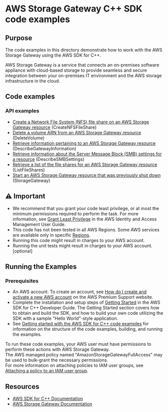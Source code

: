 # AWS Storage Gateway C++ SDK code examples

## Purpose
The code examples in this directory demonstrate how to work with the AWS Storage Gateway 
using the AWS SDK for C++.

AWS Storage Gateway is a service that connects an on-premises software appliance with cloud-based storage 
to provide seamless and secure integration between your on-premises IT environment and the AWS storage 
infrastructure in the cloud.

## Code examples

### API examples
- [Create a Network File System (NFS) file share on an AWS Storage Gateway resource](./create_nfs_file_share.cpp) (CreateNFSFileShare)
- [Delete a volume ARN from an AWS Storage Gateway resource](./delete_volume.cpp) (DeleteVolume)
- [Retrieve information pertaining to an AWS Storage Gateway resource](./describe_gateway_information.cpp) (DescribeGatewayInformation)
- [Retrieve information about the Server Message Block (SMB) settings for a resource](./describe_smb_settings.cpp) (DescribeSMBSettings)
- [Retrieve a list of the file shares for an AWS Storage Gateway resource](./list_file_shares.cpp) (ListFileShares)
- [Start an AWS Storage Gateway resource that was previously shut down](./start_gateway.cpp) (StorageGateway)

## ⚠ Important
- We recommend that you grant your code least privilege, or at most the minimum permissions required to perform the task. For more information, see [Grant Least Privilege](https://docs.aws.amazon.com/IAM/latest/UserGuide/best-practices.html#grant-least-privilege) in the AWS Identity and Access Management User Guide.
- This code has not been tested in all AWS Regions. Some AWS services are available only in specific [Regions](https://aws.amazon.com/about-aws/global-infrastructure/regional-product-services).
- Running this code might result in charges to your AWS account. 
- Running the unit tests might result in charges to your AWS account. [optional]

## Running the Examples

### Prerequisites
- An AWS account. To create an account, see [How do I create and activate a new AWS account](https://aws.amazon.com/premiumsupport/knowledge-center/create-and-activate-aws-account/) on the AWS Premium Support website.
- Complete the installation and setup steps of [Getting Started](https://docs.aws.amazon.com/sdk-for-cpp/v1/developer-guide/getting-started.html) in the AWS SDK for C++ Developer Guide.
The Getting Started section covers how to obtain and build the SDK, and how to build your own code utilizing the SDK with a sample "Hello World"-style application. 
- See [Getting started with the AWS SDK for C++ code examples](https://docs.aws.amazon.com/sdk-for-cpp/v1/developer-guide/getting-started-code-examples.html) for information on the structure of the code examples, building, and running the examples.

To run these code examples, your AWS user must have permissions to perform these actions with AWS Storage Gateway.  
The AWS managed policy named "AmazonStorageGatewayFullAccess" may be used to bulk-grant the necessary permissions.  
For more information on attaching policies to IAM user groups, 
see [Attaching a policy to an IAM user group](https://docs.aws.amazon.com/IAM/latest/UserGuide/id_groups_manage_attach-policy.html).

## Resources
- [AWS SDK for C++ Documentation](https://docs.aws.amazon.com/sdk-for-cpp/index.html) 
- [AWS Storage Gateway Documentation](https://docs.aws.amazon.com/storagegateway/)
